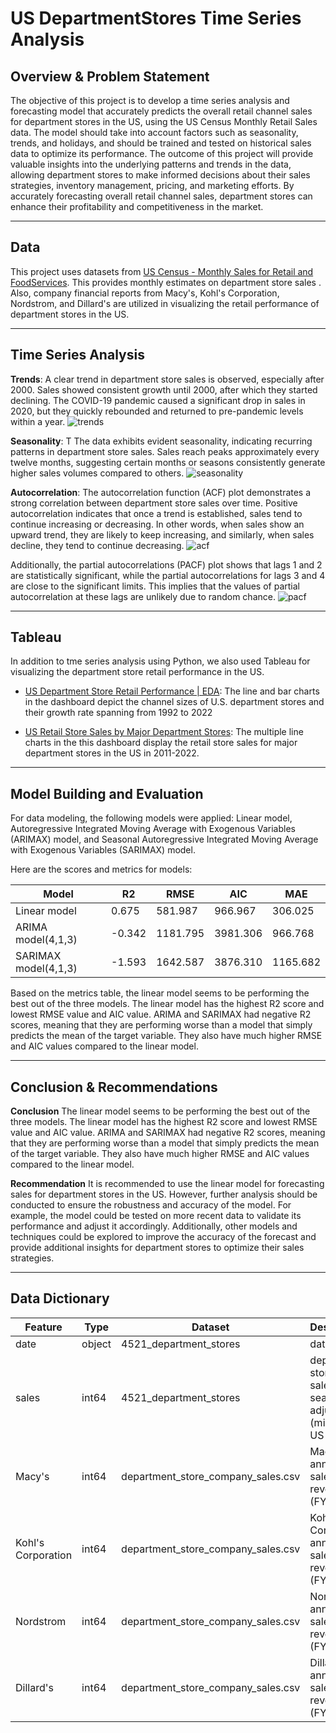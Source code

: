 # US DepartmentStores Time  Series Analysis

## Overview & Problem Statement
The objective of this project is to develop a time series analysis and forecasting model that accurately predicts the overall retail channel sales for department stores in the US, using the US Census Monthly Retail Sales data. The model should take into account factors such as seasonality, trends, and holidays, and should be trained and tested on historical sales data to optimize its performance.
The outcome of this project will provide valuable insights into the underlying patterns and trends in the data, allowing department stores to make informed decisions about their sales strategies, inventory management, pricing, and marketing efforts. By accurately forecasting overall retail channel sales, department stores can enhance their profitability and competitiveness in the market.

---

## Data
This project uses datasets from [US Census - Monthly Sales for Retail and FoodServices](https://www.census.gov/econ/currentdata/). This provides monthly estimates on department store sales . Also, company financial reports from Macy's, Kohl's Corporation, Nordstrom, and Dillard's are utilized in visualizing the retail performance of department stores in the US.

---

## Time Series Analysis
**Trends**:  A clear trend in department store sales is observed, especially after 2000. Sales showed consistent growth until 2000, after which they started declining. The COVID-19 pandemic caused a significant drop in sales in 2020, but they quickly rebounded and returned to pre-pandemic levels within a year. 
![trends](images/trends.png)

**Seasonality**: T The data exhibits evident seasonality, indicating recurring patterns in department store sales. Sales reach peaks approximately every twelve months, suggesting certain months or seasons consistently generate higher sales volumes compared to others.
![seasonality](images/seasonality.png)

**Autocorrelation**: The autocorrelation function (ACF) plot demonstrates a strong correlation between department store sales over time. Positive autocorrelation indicates that once a trend is established, sales tend to continue increasing or decreasing. In other words, when sales show an upward trend, they are likely to keep increasing, and similarly, when sales decline, they tend to continue decreasing. 
![acf](images/autocorrelation.png)

Additionally, the partial autocorrelations (PACF) plot shows that lags 1 and 2 are statistically significant, while the partial autocorrelations for lags 3 and 4 are close to the significant limits. This implies that the values of partial autocorrelation at these lags are unlikely due to random chance.
![pacf](images/partial_autocorrelation.png)

---

## Tableau 
In addition to tme series analysis using Python, we also used Tableau for visualizing the department store retail performance in the US. 

- [US Department Store Retail Performance | EDA](https://public.tableau.com/views/USDepartmentStoreSalesAnalysis/D_USRetailStoreSales?:language=en-US&:display_count=n&:origin=viz_share_link): The line and bar charts in the dashboard depict the channel sizes of U.S. department stores and their growth rate spanning from 1992 to 2022
 
- [US Retail Store Sales by Major Department Stores](https://public.tableau.com/views/USDepartmentStoreSalesAnalysis/D_USRetailStoreSalesbyMajorPlayer?:language=en-US&:display_count=n&:origin=viz_share_link): The multiple line charts in the this dashboard display the retail store sales for major department stores in the US in 2011-2022.

---

## Model Building and Evaluation 
For data modeling, the following models were applied: Linear model, Autoregressive Integrated Moving Average with Exogenous Variables (ARIMAX) model, and Seasonal Autoregressive Integrated Moving Average with Exogenous Variables (SARIMAX) model. 

Here are the scores and metrics for models: 

|Model|R2|RMSE|AIC|MAE|
|--|--|--|--|--|
|Linear model|0.675|581.987|966.967|306.025|
|ARIMA model(4,1,3)|-0.342|1181.795|3981.306|966.768|
|SARIMAX model(4,1,3)|-1.593|1642.587|3876.310|1165.682|

Based on the metrics table, the linear model seems to be performing the best out of the three models. The linear model has the highest R2 score and lowest RMSE value and AIC value. ARIMA and SARIMAX had negative R2 scores, meaning that they are performing worse than a model that simply predicts the mean of the target variable. They also have much higher RMSE and AIC values compared to the linear model.

---

## Conclusion & Recommendations
**Conclusion**
The linear model seems to be performing the best out of the three models. The linear model has the highest R2 score and lowest RMSE value and AIC value. ARIMA and SARIMAX had negative R2 scores, meaning that they are performing worse than a model that simply predicts the mean of the target variable. They also have much higher RMSE and AIC values compared to the linear model.

**Recommendation**
It is recommended to use the linear model for forecasting sales for department stores in the US. However, further analysis should be conducted to ensure the robustness and accuracy of the model. For example, the model could be tested on more recent data to validate its performance and adjust it accordingly. Additionally, other models and techniques could be explored to improve the accuracy of the forecast and provide additional insights for department stores to optimize their sales strategies.

---

## Data Dictionary
|Feature|Type|Dataset|Description|
|---|---|---|---|
|date|object|4521_department_stores|date|
|sales|int64|4521_department_stores|deparment stores retail sales, seasonally adjusted (millions of US dollars)|
|Macy's|int64|department_store_company_sales.csv|Macy's annual sales revenues (FY-Jan)|
|Kohl's Corporation|int64|department_store_company_sales.csv|Kohl's Corporation annual sales revenues (FY-Jan)|
|Nordstrom|int64|department_store_company_sales.csv|Nordstrom  annual sales revenues (FY-Jan)|
|Dillard's|int64|department_store_company_sales.csv|Dillard's  annual sales revenues (FY-Jan)|